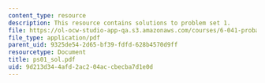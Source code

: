 ```yaml
---
content_type: resource
description: This resource contains solutions to problem set 1.
file: https://ol-ocw-studio-app-qa.s3.amazonaws.com/courses/6-041-probabilistic-systems-analysis-and-applied-probability-spring-2006/9d213d344afd2ac204accbecba7d1e0d_ps01_sol.pdf
file_type: application/pdf
parent_uid: 9325de54-2d65-bf39-fdfd-628b4570d9ff
resourcetype: Document
title: ps01_sol.pdf
uid: 9d213d34-4afd-2ac2-04ac-cbecba7d1e0d
---
```

